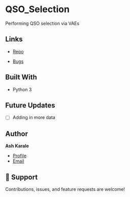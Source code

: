 # QSO_Selection
Performing QSO selection via VAEs

## Links

- [Repo](https://github.com/ashkarale/<QSO_Selection> "<QSO_Selection> Repo")

- [Bugs](https://github.com/ashkarale/<QSO_Selection>/issues "Issues Page")

## Built With

- Python 3

## Future Updates

- [ ] Adding in more data

## Author

**Ash Karale**

- [Profile](https://github.com/ashkarale "Ash Karale")
- [Email](mailto:ash.karale@drexel.edu?subject=Hi "Hi!")

## 🤝 Support

Contributions, issues, and feature requests are welcome!
